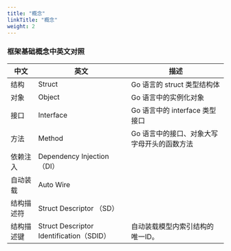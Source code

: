 ```yaml
---
title: "概念"
linkTitle: "概念"
weight: 2
---
```


### 框架基础概念中英文对照

| 中文       | 英文                                     | 描述                                        |
| ---------- | ---------------------------------------- | ------------------------------------------- |
| 结构       | Struct                                   | Go 语言的 struct 类型结构体                 |
| 对象       | Object                                   | Go 语言中的实例化对象                       |
| 接口       | Interface                                | Go 语言中的 interface 类型接口              |
| 方法       | Method                                   | Go 语言中的接口、对象大写字母开头的函数方法 |
| 依赖注入   | Dependency Injection（DI）               |                                             |
| 自动装载   | Auto Wire                                |                                             |
| 结构描述符 | Struct Descriptor （SD）                 |                                             |
| 结构描述键 | Struct Descriptor Identification（SDID） | 自动装载模型内索引结构的唯一ID。            |

